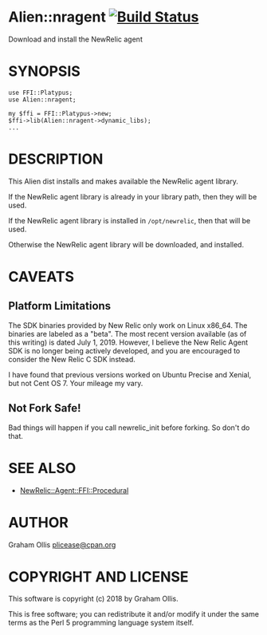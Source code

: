 # Alien::nragent [![Build Status](https://secure.travis-ci.org/plicease/Alien-nragent.png)](http://travis-ci.org/plicease/Alien-nragent)

Download and install the NewRelic agent

# SYNOPSIS

    use FFI::Platypus;
    use Alien::nragent;
    
    my $ffi = FFI::Platypus->new;
    $ffi->lib(Alien::nragent->dynamic_libs);
    ...

# DESCRIPTION

This Alien dist installs and makes available the NewRelic agent library.

If the NewRelic agent library is already in your library path, then they will be used.

If the NewRelic agent library is installed in `/opt/newrelic`, then that will be used.

Otherwise the NewRelic agent library will be downloaded, and installed.

# CAVEATS

## Platform Limitations

The SDK binaries provided by New Relic only work on Linux x86\_64.  The binaries are labeled
as a "beta".  The most recent version available (as of this writing) is dated July 1, 2019.
However, I believe the New Relic Agent SDK is no longer being actively developed, and you
are encouraged to consider the New Relic C SDK instead.

I have found that previous versions worked on Ubuntu Precise and Xenial, but not Cent OS 7.
Your mileage my vary.

## Not Fork Safe!

Bad things will happen if you call newrelic\_init before forking.  So don't do that.

# SEE ALSO

- [NewRelic::Agent::FFI::Procedural](https://metacpan.org/pod/NewRelic::Agent::FFI::Procedural)

# AUTHOR

Graham Ollis <plicease@cpan.org>

# COPYRIGHT AND LICENSE

This software is copyright (c) 2018 by Graham Ollis.

This is free software; you can redistribute it and/or modify it under
the same terms as the Perl 5 programming language system itself.
